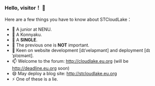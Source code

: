 ### Hello, visitor！ 👋
Here are a few things you have to know about STCloudLake：
- 🔭 A junior at NENU.
- 🌱 A Konnyaku.
- 👯 A **SINGLE**.
- 🤔 The previous one is **NOT** important.
- 💬 Keen on website development [dɪˈveləpmənt] and deployment [dɪˈplɔɪmənt].
- 📫 Welcome to the forum: http://cloudlake.eu.org (will be http://deadline.eu.org soon)
- 😄 May deploy a blog site: http://stcloudlake.eu.org
- ⚡ One of these is a lie.


<!--
**STCloudLake/STCLoudLake** is a ✨ _special_ ✨ repository because its `README.md` (this file) appears on your GitHub profile.

Here are some ideas to get you started:

- 🔭 I’m currently working on ...
- 🌱 I’m currently learning ...
- 👯 I’m looking to collaborate on ...
- 🤔 I’m looking for help with ...
- 💬 Ask me about ...
- 📫 How to reach me: ...
- 😄 Pronouns: ...
- ⚡ Fun fact: ...
-->
